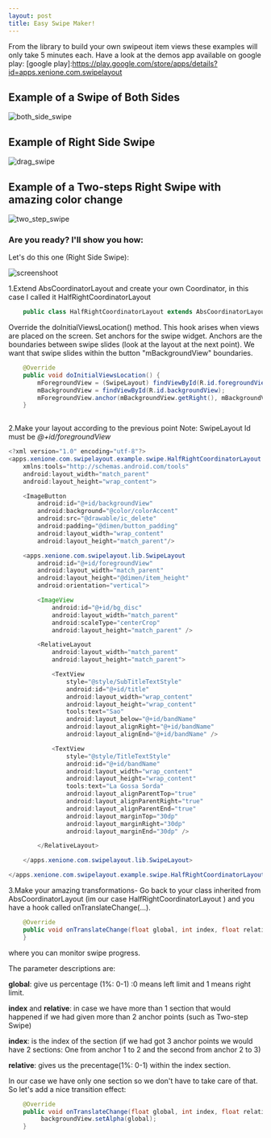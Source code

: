```yaml
---
layout: post
title: Easy Swipe Maker!
---
```


From the library to build your own swipeout item views these examples will only take 5 minutes each. Have a look at the demos app available on google play:  [google play]:https://play.google.com/store/apps/details?id=apps.xenione.com.swipelayout

## Example of a **Swipe of Both Sides**

![both_side_swipe](https://cloud.githubusercontent.com/assets/4138527/14615552/8428c3e2-05a6-11e6-8b85-4627a6c79d87.gif)

## Example of **Right Side Swipe**

![drag_swipe](https://cloud.githubusercontent.com/assets/4138527/14615553/8429c044-05a6-11e6-8d80-3d19d29e1a31.gif)

## Example of a **Two-steps Right Swipe** with amazing color change

![two_step_swipe](https://cloud.githubusercontent.com/assets/4138527/14615554/842ed408-05a6-11e6-8111-f11d91844031.gif)

### Are you ready? I'll show you how:

Let's do this one (Right Side Swipe):

![screenshoot](https://cloud.githubusercontent.com/assets/4138527/14615699/3c94e41a-05a7-11e6-8cca-4e97219d63b9.png)


1.Extend AbsCoordinatorLayout and create your own Coordinator, in this case I called it HalfRightCoordinatorLayout

```java 
    public class HalfRightCoordinatorLayout extends AbsCoordinatorLayout {
```

Override the doInitialViewsLocation() method. This hook arises when views are placed on the screen. Set anchors for the swipe widget.
Anchors are the boundaries between swipe slides (look at the layout at the next point). We want that swipe slides within the button "mBackgroundView" boundaries.

```java 
    @Override
    public void doInitialViewsLocation() {
        mForegroundView = (SwipeLayout) findViewById(R.id.foregroundView);
        mBackgroundView = findViewById(R.id.backgroundView);
        mForegroundView.anchor(mBackgroundView.getRight(), mBackgroundView.getLeft());
    }
    
```
2.Make your layout according to the previous point
Note: SwipeLayout Id must be *@+id/foregroundView*

```java
<?xml version="1.0" encoding="utf-8"?>
<apps.xenione.com.swipelayout.example.swipe.HalfRightCoordinatorLayout xmlns:android="http://schemas.android.com/apk/res/android"
    xmlns:tools="http://schemas.android.com/tools"
    android:layout_width="match_parent"
    android:layout_height="wrap_content">

    <ImageButton
        android:id="@+id/backgroundView"
        android:background="@color/colorAccent"
        android:src="@drawable/ic_delete"
        android:padding="@dimen/button_padding"
        android:layout_width="wrap_content"
        android:layout_height="match_parent"/>

    <apps.xenione.com.swipelayout.lib.SwipeLayout
        android:id="@+id/foregroundView"
        android:layout_width="match_parent"
        android:layout_height="@dimen/item_height"
        android:orientation="vertical">

        <ImageView
            android:id="@+id/bg_disc"
            android:layout_width="match_parent"
            android:scaleType="centerCrop"
            android:layout_height="match_parent" />

        <RelativeLayout
            android:layout_width="match_parent"
            android:layout_height="match_parent">

            <TextView
                style="@style/SubTitleTextStyle"
                android:id="@+id/title"
                android:layout_width="wrap_content"
                android:layout_height="wrap_content"
                tools:text="Sao"
                android:layout_below="@+id/bandName"
                android:layout_alignRight="@+id/bandName"
                android:layout_alignEnd="@+id/bandName" />

            <TextView
                style="@style/TitleTextStyle"
                android:id="@+id/bandName"
                android:layout_width="wrap_content"
                android:layout_height="wrap_content"
                tools:text="La Gossa Sorda"
                android:layout_alignParentTop="true"
                android:layout_alignParentRight="true"
                android:layout_alignParentEnd="true"
                android:layout_marginTop="30dp"
                android:layout_marginRight="30dp"
                android:layout_marginEnd="30dp" />

        </RelativeLayout>

    </apps.xenione.com.swipelayout.lib.SwipeLayout>

</apps.xenione.com.swipelayout.example.swipe.HalfRightCoordinatorLayout>;
```
3.Make your amazing transformations- Go back to your class inherited from AbsCoordinatorLayout (im our case HalfRightCoordinatorLayout ) and you have a hook called onTranslateChange(...).

```java 
    @Override
    public void onTranslateChange(float global, int index, float relative) {
    }
```

where you can monitor swipe progress.

The parameter descriptions are:

**global**: give us percentage (1%: 0-1) :0 means left limit and 1 means right limit.

**index** and **relative**: in case we have more than 1 section that would happened if we had given more than 2 anchor points (such as Two-step Swipe)

**index**: is the index of the section (if we had got 3 anchor points we would have 2 sections: One from anchor 1 to 2 and the second from anchor 2 to 3)

**relative**: gives us the precentage(1%: 0-1) within the index section.
    
In our case we have only one section so we don't have to take care of that.
So let's add a nice transition effect:
    
```java 
    @Override
    public void onTranslateChange(float global, int index, float relative) {
         backgroundView.setAlpha(global);
    }
```
